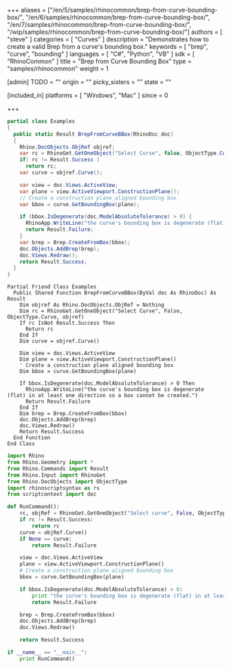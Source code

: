 +++
aliases = ["/en/5/samples/rhinocommon/brep-from-curve-bounding-box/", "/en/6/samples/rhinocommon/brep-from-curve-bounding-box/", "/en/7/samples/rhinocommon/brep-from-curve-bounding-box/", "/wip/samples/rhinocommon/brep-from-curve-bounding-box/"]
authors = [ "steve" ]
categories = [ "Curves" ]
description = "Demonstrates how to create a valid Brep from a curve's bounding box."
keywords = [ "brep", "curve", "bounding" ]
languages = [ "C#", "Python", "VB" ]
sdk = [ "RhinoCommon" ]
title = "Brep from Curve Bounding Box"
type = "samples/rhinocommon"
weight = 1

[admin]
TODO = ""
origin = ""
picky_sisters = ""
state = ""

[included_in]
platforms = [ "Windows", "Mac" ]
since = 0

+++

<div class="codetab-content" id="cs">

```cs
partial class Examples
{
  public static Result BrepFromCurveBBox(RhinoDoc doc)
  {
    Rhino.DocObjects.ObjRef objref;
    var rc = RhinoGet.GetOneObject("Select Curve", false, ObjectType.Curve, out objref);
    if( rc != Result.Success )
      return rc;
    var curve = objref.Curve();

    var view = doc.Views.ActiveView;
    var plane = view.ActiveViewport.ConstructionPlane();
    // Create a construction plane aligned bounding box
    var bbox = curve.GetBoundingBox(plane);

    if (bbox.IsDegenerate(doc.ModelAbsoluteTolerance) > 0) {
      RhinoApp.WriteLine("the curve's bounding box is degenerate (flat) in at least one direction so a box cannot be created.");
      return Result.Failure;
    }
    var brep = Brep.CreateFromBox(bbox);
    doc.Objects.AddBrep(brep);
    doc.Views.Redraw();
    return Result.Success;
  }
}
```

</div>


<div class="codetab-content" id="vb">

```vbnet
Partial Friend Class Examples
  Public Shared Function BrepFromCurveBBox(ByVal doc As RhinoDoc) As Result
	Dim objref As Rhino.DocObjects.ObjRef = Nothing
	Dim rc = RhinoGet.GetOneObject("Select Curve", False, ObjectType.Curve, objref)
	If rc IsNot Result.Success Then
	  Return rc
	End If
	Dim curve = objref.Curve()

	Dim view = doc.Views.ActiveView
	Dim plane = view.ActiveViewport.ConstructionPlane()
	' Create a construction plane aligned bounding box
	Dim bbox = curve.GetBoundingBox(plane)

	If bbox.IsDegenerate(doc.ModelAbsoluteTolerance) > 0 Then
	  RhinoApp.WriteLine("the curve's bounding box is degenerate (flat) in at least one direction so a box cannot be created.")
	  Return Result.Failure
	End If
	Dim brep = Brep.CreateFromBox(bbox)
	doc.Objects.AddBrep(brep)
	doc.Views.Redraw()
	Return Result.Success
  End Function
End Class
```

</div>


<div class="codetab-content" id="py">

```python
import Rhino
from Rhino.Geometry import *
from Rhino.Commands import Result
from Rhino.Input import RhinoGet
from Rhino.DocObjects import ObjectType
import rhinoscriptsyntax as rs
from scriptcontext import doc

def RunCommand():
    rc, objRef = RhinoGet.GetOneObject("Select curve", False, ObjectType.Curve)
    if rc != Result.Success:
        return rc
    curve = objRef.Curve()
    if None == curve:
        return Result.Failure

    view = doc.Views.ActiveView
    plane = view.ActiveViewport.ConstructionPlane()
    # Create a construction plane aligned bounding box
    bbox = curve.GetBoundingBox(plane)

    if bbox.IsDegenerate(doc.ModelAbsoluteTolerance) > 0:
        print "the curve's bounding box is degenerate (flat) in at least one direction so a box cannot be created."
        return Result.Failure

    brep = Brep.CreateFromBox(bbox)
    doc.Objects.AddBrep(brep)
    doc.Views.Redraw()

    return Result.Success

if __name__ == "__main__":
    print RunCommand()
```

</div>

